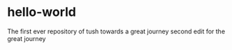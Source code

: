 # hello-world
The first ever repository of tush towards a great journey
second edit for the great journey
